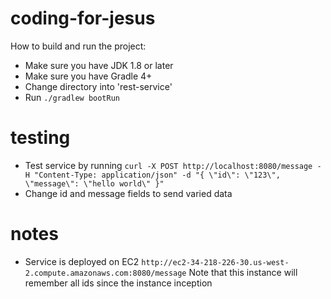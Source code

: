 # coding-for-jesus
How to build and run the project:
- Make sure you have JDK 1.8 or later
- Make sure you have Gradle 4+
- Change directory into 'rest-service'
- Run `./gradlew bootRun`
# testing
- Test service by running `curl -X POST http://localhost:8080/message -H "Content-Type: application/json" -d "{ \"id\": \"123\", \"message\": \"hello world\" }"`
- Change id and message fields to send varied data
# notes
- Service is deployed on EC2 `http://ec2-34-218-226-30.us-west-2.compute.amazonaws.com:8080/message` Note that this instance will remember all ids since the instance inception